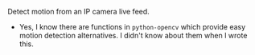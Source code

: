 Detect motion from an IP camera live feed.
- Yes, I know there are functions in ```python-opencv``` which provide easy motion detection alternatives. I didn't know about them when I wrote this. 
